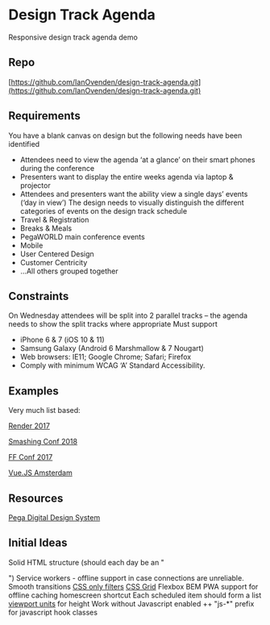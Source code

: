 # Design Track Agenda
Responsive design track agenda demo

## Repo
[https://github.com/IanOvenden/design-track-agenda.git](https://github.com/IanOvenden/design-track-agenda.git)

## Requirements

You have a blank canvas on design but the following needs have been identified
- Attendees need to view the agenda ‘at a glance’ on their smart phones during the conference
- Presenters want to display the entire weeks agenda via laptop & projector
- Attendees and presenters want the ability view a single days’ events (‘day in view’)
The design needs to visually distinguish the different categories of events on the design track schedule
- Travel & Registration
- Breaks & Meals
- PegaWORLD main conference events
- Mobile
- User Centered Design
- Customer Centricity
- …All others grouped together

## Constraints

On Wednesday attendees will be split into 2 parallel tracks – the agenda needs to show the split tracks where appropriate
Must support
- iPhone 6 & 7 (iOS 10 & 11)
- Samsung Galaxy (Android 6 Marshmallow & 7 Nougart)
- Web browsers: IE11; Google Chrome; Safari; Firefox
- Comply with minimum WCAG ‘A’ Standard Accessibility.

## Examples

Very much list based:

[Render 2017](https://2017.render-conf.com/schedule)

[Smashing Conf 2018](https://smashingconf.com/schedule/day:thursday)

[FF Conf 2017](https://2017.ffconf.org/sessions)

[Vue.JS Amsterdam](https://www.frontenddeveloperlove.com/vuejsamsterdam/schedule)

## Resources

[Pega Digital Design System](https://patterns-dev.pega.com/)

## Initial Ideas

Solid HTML structure (should each day be an "<article>")
Service workers - offline support in case connections are unreliable.
Smooth transitions
[CSS only filters](https://csswizardry.com/2016/10/pure-css-content-filter/)
[CSS Grid](https://caniuse.com/#feat=css-grid)
Flexbox
BEM
PWA support for offline caching homescreen shortcut
Each scheduled item should form a list
[viewport units](https://caniuse.com/#feat=viewport-units) for height
Work without Javascript enabled ++
"js-*" prefix for javascript hook classes
